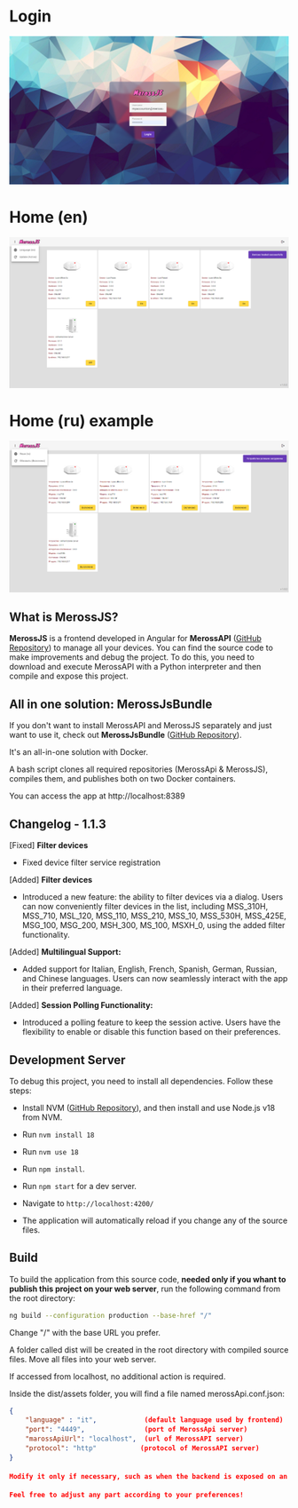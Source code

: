 # Login

![ezcv logo](https://raw.githubusercontent.com/ignotochi/MerossJS/master/demos/images/merossJs_login.png)

# Home (en)

![ezcv logo](https://raw.githubusercontent.com/ignotochi/MerossJS/master/demos/images/merossJs_home.png)

# Home (ru) example

![ezcv logo](https://raw.githubusercontent.com/ignotochi/MerossJS/master/demos/images/marossJs_home_ru.png)

## What is MerossJS?

**MerossJS** is a frontend developed in Angular for **MerossAPI** ([GitHub Repository](https://github.com/ignotochi/MerossApi.git)) to manage all your devices. You can find the source code to make improvements and debug the project. To do this, you need to download and execute MerossAPI with a Python interpreter and then compile and expose this project.

## All in one solution: MerossJsBundle

If you don't want to install MerossAPI and MerossJS separately and just want to use it, check out **MerossJsBundle** ([GitHub Repository](https://github.com/ignotochi/MerossJsBundle.git)). 

It's an all-in-one solution with Docker. 

A bash script clones all required repositories (MerossApi & MerossJS), compiles them, and publishes both on two Docker containers. 

You can access the app at http://localhost:8389

## Changelog - 1.1.3

[Fixed] **Filter devices**
   - Fixed device filter service registration

[Added] **Filter devices**
   - Introduced a new feature: the ability to filter devices via a dialog. Users can now conveniently filter devices in the list, including MSS_310H, MSS_710, MSL_120, MSS_110, MSS_210, MSS_10, MSS_530H, MSS_425E, MSG_100, MSG_200, MSH_300, MS_100, MSXH_0, using the added filter functionality.

[Added] **Multilingual Support:**
   - Added support for Italian, English, French, Spanish, German, Russian, and Chinese languages. Users can now seamlessly interact with the app in their preferred language.

[Added] **Session Polling Functionality:**
   - Introduced a polling feature to keep the session active. Users have the flexibility to enable or disable this function based on their preferences.

## Development Server

To debug this project, you need to install all dependencies. Follow these steps:

- Install NVM ([GitHub Repository](https://github.com/coreybutler/nvm-windows)), and then install and use Node.js v18 from NVM.

- Run `nvm install 18`
  
- Run `nvm use 18`
  
- Run `npm install`.

- Run `npm start` for a dev server.

- Navigate to `http://localhost:4200/`

- The application will automatically reload if you change any of the source files.

## Build

To build the application from this source code, **needed only if you whant to publish this project on your web server**, run the following command from the root directory:

``` bash 
ng build --configuration production --base-href "/"
```
Change "/" with the base URL you prefer.

A folder called dist will be created in the root directory with compiled source files. Move all files into your web server.

If accessed from localhost, no additional action is required.

Inside the dist/assets folder, you will find a file named merossApi.conf.json:

``` json 
{
    "language" : "it",            (default language used by frontend)
    "port": "4449",               (port of MerossApi server)
    "marossApiUrl": "localhost",  (url of MerossAPI server)
    "protocol": "http"           (protocol of MerossAPI server)
}

Modify it only if necessary, such as when the backend is exposed on an address other than localhost (default) or if you want to change the default language.

Feel free to adjust any part according to your preferences!


